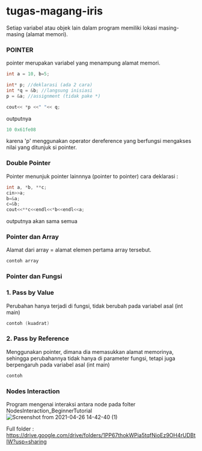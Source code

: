 # tugas-magang-iris

Setiap variabel atau objek lain dalam program memiliki lokasi masing-masing (alamat memori).

### POINTER
pointer merupakan variabel yang menampung alamat memori.
```c
int a = 10, b=5;

int* p; //deklarasi (ada 2 cara)
int *q = &b; //langsung inisiasi
p = &a; //assignment (tidak pake *)

cout<< *p <<" "<< q;
````
outputnya
````c
10 0x61fe08
````
karena 'p' menggunakan operator dereference yang berfungsi mengakses nilai yang ditunjuk si pointer.

### Double Pointer
Pointer menunjuk pointer lainnnya (pointer to pointer)
cara deklarasi :
````c
int a, *b, **c;
cin>>a;
b=&a;
c=&b;
cout<<**c<<endl<<*b<<endl<<a;
````
outputnya akan sama semua


### Pointer dan Array
Alamat dari array = alamat elemen pertama array tersebut.
````c
contoh array
````
### Pointer dan Fungsi
### 1. Pass by Value
Perubahan hanya terjadi di fungsi, tidak berubah pada variabel asal (int main)
````c
contoh (kuadrat)
````
### 2. Pass by Reference
Menggunakan pointer, dimana dia memasukkan alamat memorinya, sehingga perubahannya tidak hanya di parameter fungsi, tetapi juga berpengaruh pada variabel asal (int main)
````c
contoh
````

### ****Nodes Interaction****

Program mengenai interaksi antara node pada folter NodesInteraction_BeginnerTutorial
![Screenshot from 2021-04-26 14-42-40 (1)](https://github.com/taz06/tugas-magang-iris/assets/81939053/aa3d77ae-138e-4c87-b967-85642ef2671e)

Full folder : https://drive.google.com/drive/folders/1PP67thokWPia5tqfNioEz9OH4rUDBtIW?usp=sharing

